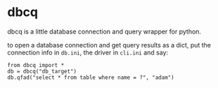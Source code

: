 # dbcq

dbcq is a little database connection and query wrapper for python.

to open a database connection and get query results as a dict, put the
connection info in `db.ini`, the driver in `cli.ini` and say:

```
from dbcq import *
db = dbcq("db_target")
db.qfad("select * from table where name = ?", "adam")
```